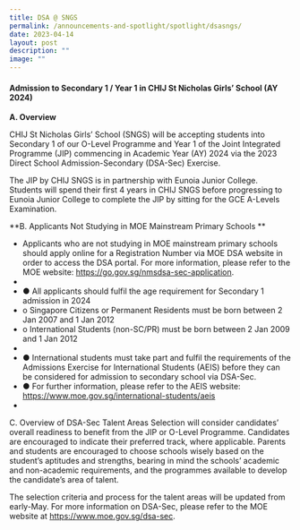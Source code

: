 ```yaml
---
title: DSA @ SNGS
permalink: /announcements-and-spotlight/spotlight/dsasngs/
date: 2023-04-14
layout: post
description: ""
image: ""
---
```

#### **Admission to Secondary 1 / Year 1 in CHIJ St Nicholas Girls’ School (AY 2024)**

**A.	Overview**

CHIJ St Nicholas Girls’ School (SNGS) will be accepting students into Secondary 1 of our O-Level Programme and Year 1 of the Joint Integrated Programme (JIP) commencing in Academic Year (AY) 2024 via the 2023 Direct School Admission-Secondary (DSA-Sec) Exercise. 

The JIP by CHIJ SNGS is in partnership with Eunoia Junior College. Students will spend their first 4 years in CHIJ SNGS before progressing to Eunoia Junior College to complete the JIP by sitting for the GCE A-Levels Examination. 

**B.	Applicants Not Studying in MOE Mainstream Primary Schools **

* Applicants who are not studying in MOE mainstream primary schools should apply online for a Registration Number via MOE DSA website in order to access the DSA portal. For more information, please refer to the MOE website: https://go.gov.sg/nmsdsa-sec-application.  
* 
* ●	All applicants should fulfil the age requirement for Secondary 1 admission in 2024
* o	Singapore Citizens or Permanent Residents must be born between 2 Jan 2007 and 1 Jan 2012
* o	International Students (non-SC/PR) must be born between 2 Jan 2009 and 1 Jan 2012
* 
* ●	International students must take part and fulfil the requirements of the Admissions Exercise for International Students (AEIS) before they can be considered for admission to secondary school via DSA-Sec.
* ●	For further information, please refer to the AEIS website: https://www.moe.gov.sg/international-students/aeis  
* 
C.	Overview of DSA-Sec Talent Areas
Selection will consider candidates’ overall readiness to benefit from the JIP or O-Level Programme. Candidates are encouraged to indicate their preferred track, where applicable.
Parents and students are encouraged to choose schools wisely based on the student’s aptitudes and strengths, bearing in mind the schools’ academic and non-academic requirements, and the programmes available to develop the candidate’s area of talent.

The selection criteria and process for the talent areas will be updated from early-May. For more information on DSA-Sec, please refer to the MOE website at https://www.moe.gov.sg/dsa-sec.